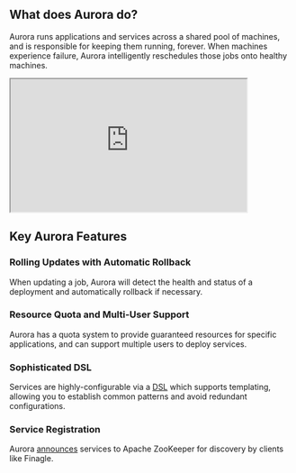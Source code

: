 <div class="container-fluid section-ltgreen buffer">
  <div class="container">
  <div class="row">
	  <div class="col-md-5 col-md-offset-1"><h2>What does Aurora do?</h2><p>Aurora runs applications and services across a shared pool of machines, and is responsible for keeping them running, forever. When machines experience failure, Aurora intelligently reschedules those jobs onto healthy machines.</p></div>
	  <div class="col-md-4 col-md-offset-1">
	<iframe
    width="420" height="236"
    src="http://www.youtube-nocookie.com/embed/asd_h6VzaJc?rel=0&amp;start=119&amp;controls=0"
    allowfullscreen></iframe></div>
  </div>
  </div>
</div>
<div class="container-fluid buffer">
  <div class="container">
  <h2 class="text-center">Key Aurora Features</h2>
  <div class="row">
	  <div class="col-md-2 text-center"><p><span class="glyphicon glyphicon-tasks"></span></p></div>
	  <div class="col-md-4"><h3>Rolling Updates with Automatic Rollback</h3><p>When updating a job, Aurora will detect the health and status of a deployment and automatically rollback if necessary.</p></div>
	  <div class="col-md-2 text-center"><p><span class="glyphicon glyphicon-th"></span></p></div>
	  <div class="col-md-4"><h3>Resource Quota and Multi-User Support</h3><p>Aurora has a quota system to provide guaranteed resources for specific applications, and can support multiple users to deploy services.</p></div>
  </div>
  <div class="row">
	  <div class="col-md-2 text-center"><p><span class="glyphicon glyphicon-list-alt"></span></p></div>
	  <div class="col-md-4"><h3>Sophisticated DSL</h3><p>Services are highly-configurable via a <a href="/documentation/latest/configuration-tutorial">DSL</a> which supports templating, allowing you to establish common patterns and avoid redundant configurations.</p></div>
	  <div class="col-md-2 text-center"><p><span class="glyphicon glyphicon-cloud-upload"></span></p></div>
	  <div class="col-md-4"><h3>Service Registration</h3><p>Aurora <a href="/documentation/latest/configuration-reference/#announcer-objects">announces</a> services to Apache ZooKeeper for discovery by clients like Finagle.</p></div>
  </div>
 </div>
</div>